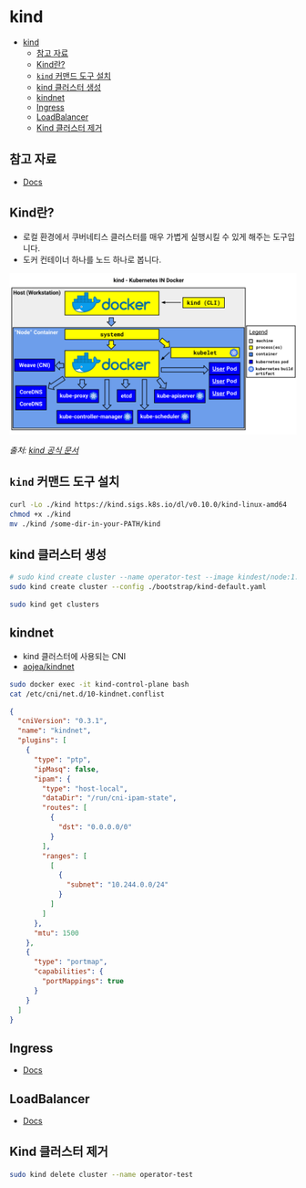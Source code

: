 # kind

- [kind](#kind)
  - [참고 자료](#참고-자료)
  - [Kind란?](#kind란)
  - [`kind` 커맨드 도구 설치](#kind-커맨드-도구-설치)
  - [kind 클러스터 생성](#kind-클러스터-생성)
  - [kindnet](#kindnet)
  - [Ingress](#ingress)
  - [LoadBalancer](#loadbalancer)
  - [Kind 클러스터 제거](#kind-클러스터-제거)

## 참고 자료

- [Docs](https://kind.sigs.k8s.io/)

## Kind란?

- 로컬 환경에서 쿠버네티스 클러스터를 매우 가볍게 실행시킬 수 있게 해주는 도구입니다.
- 도커 컨테이너 하나를 노드 하나로 봅니다.

![kind-cluster](../images/cluster/kind-cluster.png)

*출처: [kind 공식 문서](https://kind.sigs.k8s.io/docs/design/initial/)*

## `kind` 커맨드 도구 설치

```bash
curl -Lo ./kind https://kind.sigs.k8s.io/dl/v0.10.0/kind-linux-amd64
chmod +x ./kind
mv ./kind /some-dir-in-your-PATH/kind
```

## kind 클러스터 생성

```bash
# sudo kind create cluster --name operator-test --image kindest/node:1.18.12
sudo kind create cluster --config ./bootstrap/kind-default.yaml
```

```bash
sudo kind get clusters
```

## kindnet

- kind 클러스터에 사용되는 CNI
- [aojea/kindnet](https://github.com/aojea/kindnet)

```bash
sudo docker exec -it kind-control-plane bash
cat /etc/cni/net.d/10-kindnet.conflist
```

```json
{
  "cniVersion": "0.3.1",
  "name": "kindnet",
  "plugins": [
    {
      "type": "ptp",
      "ipMasq": false,
      "ipam": {
        "type": "host-local",
        "dataDir": "/run/cni-ipam-state",
        "routes": [
          {
            "dst": "0.0.0.0/0"
          }
        ],
        "ranges": [
          [
            {
              "subnet": "10.244.0.0/24"
            }
          ]
        ]
      },
      "mtu": 1500
    },
    {
      "type": "portmap",
      "capabilities": {
        "portMappings": true
      }
    }
  ]
}
```

## Ingress

- [Docs](https://kind.sigs.k8s.io/docs/user/ingress/)

## LoadBalancer

- [Docs](https://kind.sigs.k8s.io/docs/user/loadbalancer/)

## Kind 클러스터 제거

```bash
sudo kind delete cluster --name operator-test
```

